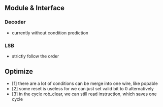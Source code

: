 ## Module & Interface
 
### Decoder
- currently without condition prediction

### LSB
- strictly follow the order


## Optimize
- [1] there are a lot of conditions can be merge into one wire, like popable 
- [2] some reset is useless for we can just set valid bit to 0 alternatively 
- [3] in the cycle rob_clear, we can still read instruction, which saves one cycle